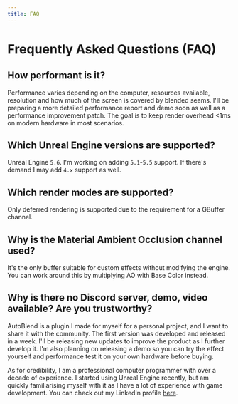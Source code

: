 ```yaml
---
title: FAQ
---
```


# Frequently Asked Questions (FAQ)

## How performant is it?
Performance varies depending on the computer, resources available, resolution and how much of the screen is covered by blended seams.
I'll be preparing a more detailed performance report and demo soon as well as a performance improvement patch.
The goal is to keep render overhead <1ms on modern hardware in most scenarios.

## Which Unreal Engine versions are supported?
Unreal Engine `5.6`. I'm working on adding `5.1`-`5.5` support. If there's demand I may add `4.x` support as well.

## Which render modes are supported?
Only deferred rendering is supported due to the requirement for a GBuffer channel.

## Why is the Material Ambient Occlusion channel used?
It's the only buffer suitable for custom effects without modifying the engine.
You can work around this by multiplying AO with Base Color instead. 

## Why is there no Discord server, demo, video available? Are you trustworthy?
AutoBlend is a plugin I made for myself for a personal project, and I want to share it with the community.
The first version was developed and released in a week.
I'll be releasing new updates to improve the product as I further develop it.
I'm also planning on releasing a demo so you can try the effect yourself and performance test it on your own hardware before buying.

As for credibility, I am a professional computer programmer with over a decade of experience.
I started using Unreal Engine recently, but am quickly familiarising myself with it as I have a lot of
experience with game development.
You can check out my LinkedIn profile [here](https://www.linkedin.com/in/andreki/).